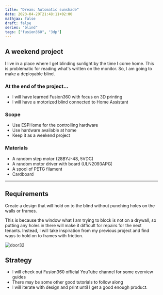 ```yaml
---
title: "Dream: Automatic sunshade"
date: 2023-04-20T21:48:11+02:00
mathjax: false
draft: false
series: "blind"
tags: ["fusion360", "3dp"]
---
```


## A weekend project

I live in a place where I get blinding sunlight by the time I come home.
This is problematic for reading what's written on the monitor.
So, I am going to make a deployable blind.

### At the end of the project...

- I will have learned Fusion360 with focus on 3D printing
- I will have a motorized blind connected to Home Assistant

### Scope

- Use ESPHome for the controlling hardware
- Use hardware available at home
- Keep it as a weekend project

### Materials

- A random step motor (28BYJ-48, 5VDC)
- A random motor driver with board (ULN2093APG)
- A spool of PETG filament
- Cardboard

---

## Requirements

Create a design that will hold on to the blind without punching holes on the walls or frames.

This is because the window what I am trying to block is not on a drywall, so putting any holes in there will make it difficult for repairs for the next tenants. Instead, I will take inspiration from my previous project and find ways to hold on to frames with friction.

![door32](/images/door32.png)

## Strategy

- I will check out Fusion360 official YouTube channel for some overview guides
- There may be some other good tutorials to follow along
- I will iterate with design and print until I get a good enough product.
